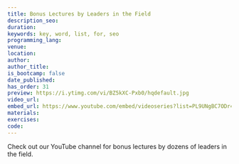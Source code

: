 ```yaml
---
title: Bonus Lectures by Leaders in the Field
description_seo:
duration:
keywords: key, word, list, for, seo
programming_lang:
venue:
location:
author:
author_title:
is_bootcamp: false
date_published:
has_order: 31
preview: https://i.ytimg.com/vi/BZ5kXC-Pxb0/hqdefault.jpg
video_url:
embed_url: https://www.youtube.com/embed/videoseries?list=PL9UNgBC7ODr4iBr8nspxJKmZY85OXG8a3
materials:
exercises:
code:
---
```


Check out our YouTube channel for bonus lectures by dozens of leaders in the field.
